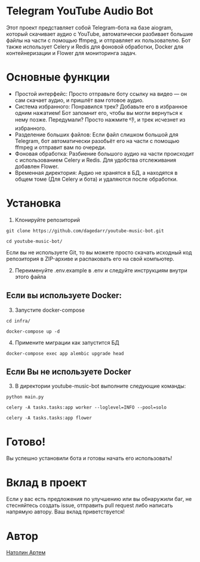 # Telegram YouTube Audio Bot

Этот проект представляет собой Telegram-бота на базе aiogram, который скачивает аудио с YouTube, автоматически разбивает большие файлы на части с помощью ffmpeg, и отправляет их пользователю. Бот также использует Celery и Redis для фоновой обработки, Docker для контейнеризации и Flower для мониторинга задач.

# Основные функции
- Простой интерфейс: Просто отправьте боту ссылку на видео — он сам скачает аудио, и пришлёт вам готовое аудио.
- Система избранного: Понравился трек? Добавьте его в избранное одним нажатием! Бот запомнит его, чтобы вы могли вернуться к нему позже. Передумали? Просто нажмите 👎, и трек исчезнет из избранного.
- Разделение больших файлов: Если файл слишком большой для Telegram, бот автоматически разобьёт его на части с помощью ffmpeg и отправит вам по очереди.
- Фоновая обработка: Разбиение большого аудио на части происходит с использованием Celery и Redis. Для удобства отслеживания добавлен Flower.
- Временная директория: Аудио не хранятся в БД, а находятся в общем томе (Для Celery и бота) и удаляются после обработки.

# Установка

1. Клонируйте репозиторий
```
git clone https://github.com/dagedarr/youtube-music-bot.git

cd youtube-music-bot/
```
Если вы не используете Git, то вы можете просто скачать исходный код репозитория в ZIP-архиве и распаковать его на свой компьютер.

2. Переименуйте .env.example в .env и следуйте инструкциям внутри этого файла

## Если вы используете Docker:

3. Запустите docker-compose

```
cd infra/

docker-compose up -d
```
4. Примените миграции как запустится БД

```
docker-compose exec app alembic upgrade head
```

## Если Вы не используете Docker

3. В директории youtube-music-bot выполните следующие команды:

```
python main.py

celery -A tasks.tasks:app worker --loglevel=INFO --pool=solo

celery -A tasks.tasks:app flower
```

# Готово!
Вы успешно установили бота и готовы начать его использовать!

# Вклад в проект
Если у вас есть предложения по улучшению или вы обнаружили баг, не стесняйтесь создать issue, отправить pull request либо написать напрямую автору. Ваш вклад приветствуется!

# Автор
[Натолин Артем](https://github.com/dagedarr)
